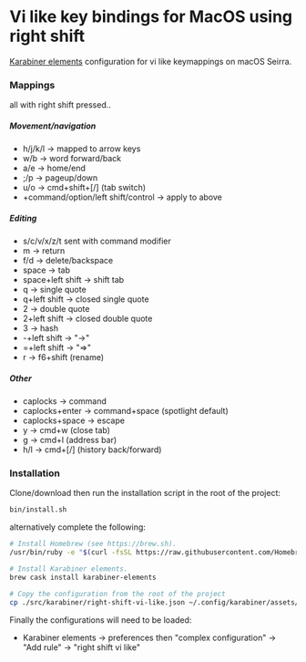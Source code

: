 # Vi like key bindings for MacOS using right shift

[Karabiner elements](https://github.com/tekezo/Karabiner-Elements) configuration for vi like keymappings on macOS Seirra.

### Mappings

all with right shift pressed..

##### Movement/navigation
- h/j/k/l -> mapped to arrow keys
- w/b -> word forward/back
- a/e -> home/end
- ;/p -> pageup/down
- u/o -> cmd+shift+[/] (tab switch)
- +command/option/left shift/control -> apply to above

##### Editing
- s/c/v/x/z/t sent with command modifier
- m -> return
- f/d -> delete/backspace
- space -> tab
- space+left shift -> shift tab
- q -> single quote
- q+left shift -> closed single quote 
- 2 -> double quote
- 2+left shift -> closed double quote
- 3 -> hash
- -+left shift -> "->"
- =+left shift -> "=>"
- r -> f6+shift (rename)

##### Other
- caplocks -> command
- caplocks+enter -> command+space (spotlight default)
- caplocks+space -> escape
- y -> cmd+w (close tab)
- g -> cmd+l (address bar)
- h/l -> cmd+[/] (history back/forward)

### Installation

Clone/download then run the installation script in the root of the project:

```sh
bin/install.sh
```

alternatively complete the following:

```sh
# Install Homebrew (see https://brew.sh).
/usr/bin/ruby -e "$(curl -fsSL https://raw.githubusercontent.com/Homebrew/install/master/install)"

# Install Karabiner elements.
brew cask install karabiner-elements

# Copy the configuration from the root of the project
cp ./src/karabiner/right-shift-vi-like.json ~/.config/karabiner/assets/complex_modifications/right-shift-vi-like.json
```

Finally the configurations will need to be loaded:

 - Karabiner elements -> preferences then "complex configuration" -> "Add rule" -> "right shift vi like"
